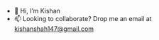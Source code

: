 - 👋 Hi, I’m Kishan
- 📫 Looking to collaborate? Drop me an email at kishanshah147@gmail.com


<!---
Kishanshah147/Kishanshah147 is a ✨ special ✨ repository because its `README.md` (this file) appears on your GitHub profile.
You can click the Preview link to take a look at your changes.
--->
